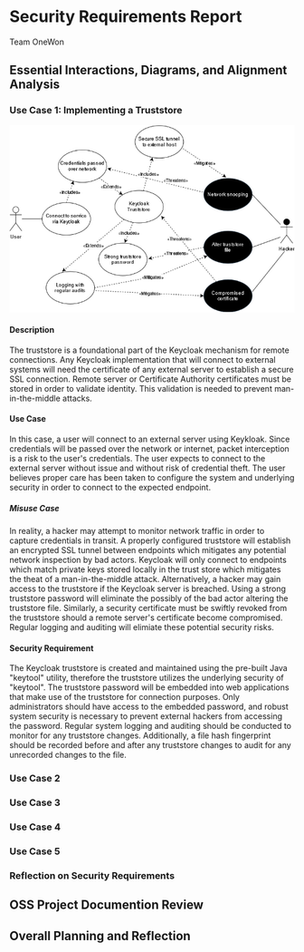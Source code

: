 # Security Requirements Report
Team OneWon
## Essential Interactions, Diagrams, and Alignment Analysis

### Use Case 1: Implementing a Truststore

![Keycloak System Engineering Diagram]( ./Diagrams/Truststore.png "Keycloak Trust Diagram")

#### Description

The truststore is a foundational part of the Keycloak mechanism for remote connections.  Any Keycloak implementation that will connect to external systems will need the certificate of any external server to establish a secure SSL connection.  Remote server or Certificate Authority certificates must be stored in order to validate identity.  This validation is needed to prevent man-in-the-middle attacks.


#### Use Case

In this case, a user will connect to an external server using Keykloak.  Since credentials will be passed over the network or internet, packet interception is a risk to the user's credentials.  The user expects to connect to the external server without issue and without risk of credential theft.  The user believes proper care has been taken to configure the system and underlying security in order to connect to the expected endpoint.



##### Misuse Case

In reality, a hacker may attempt to monitor network traffic in order to capture credentials in transit.  A properly configured truststore will establish an encrypted SSL tunnel between endpoints which mitigates any potential network inspection by bad actors.  Keycloak will only connect to endpoints which match private keys stored locally in the trust store which mitigates the theat of a man-in-the-middle attack.
Alternatively, a hacker may gain access to the truststore if the Keycloak server is breached.  Using a strong truststore password will eliminate the possibly of the bad actor altering the truststore file.  Similarly, a security certificate must be swiftly revoked from the truststore should a remote server's certificate become compromised.  Regular logging and auditing will elimiate these potential security risks.



#### Security Requirement

The Keycloak truststore is created and maintained using the pre-built Java "keytool" utility, therefore the truststore utilizes the underlying security of "keytool".  The truststore password will be embedded into web applications that make use of the truststore for connection purposes.  Only administrators should have access to the embedded password, and robust system security is necessary to prevent external hackers from accessing the password.  Regular system logging and auditing should be conducted to monitor for any truststore changes.  Additionally, a file hash fingerprint should be recorded before and after any truststore changes to audit for any unrecorded changes to the file.


### Use Case 2

### Use Case 3

### Use Case 4

### Use Case 5

### Reflection on Security Requirements

## OSS Project Documention Review


## Overall Planning and Reflection
